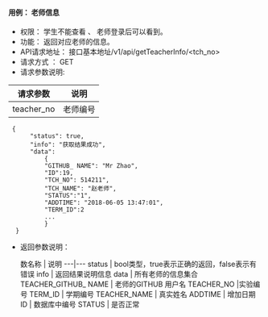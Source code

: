 #### 用例： 老师信息
- 权限： 学生不能查看 、 老师登录后可以看到。
- 功能： 返回对应老师的信息。
- API请求地址： 接口基本地址/v1/api/getTeacherInfo/<tch_no>
- 请求方式 ： GET
- 请求参数说明: 

请求参数 | 说明
---|---
teacher_no | 老师编号

```
 {
      "status": true,
      "info": "获取结果成功",
      "data": 
          {
          "GITHUB_ NAME": "Mr Zhao",
          "ID":19,
          "TCH_NO": 514211",
          "TCH_NAME": "赵老师",
          "STATUS":"1",
          "ADDTIME": "2018-06-05 13:47:01",
          "TERM_ID":2
          ...
          }
  }

```
- 返回参数说明：

	数名称	| 说明
---|---
status | bool类型，true表示正确的返回，false表示有错误
info | 返回结果说明信息
data | 所有老师的信息集合
	TEACHER_GITHUB_ NAME | 老师的GITHUB 用户名 
TEACHER_NO |实验编号
TERM_ID | 学期编号
TEACHER_NAME | 真实姓名
ADDTIME | 增加日期
ID | 数据库中编号
STATUS | 是否正常

